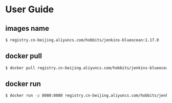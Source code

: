 # User Guide

## images name 

```bash
$ registry.cn-beijing.aliyuncs.com/hobbits/jenkins-blueocean:1.17.0
```

## docker  pull

```bash
$ docker pull registry.cn-beijing.aliyuncs.com/hobbits/jenkins-blueocean:1.17.0
```

## docker run 

```bash
$ docker run -p 8080:8080 registry.cn-beijing.aliyuncs.com/hobbits/jenkins-blueocean:1.17.0
```
